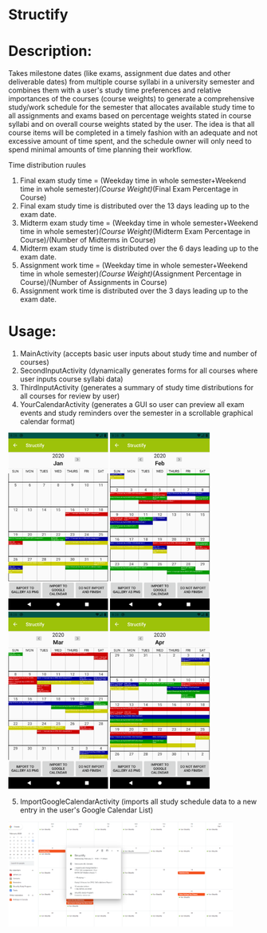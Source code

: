 # Structify

# Description: 
Takes milestone dates (like exams, assignment due dates and other deliverable dates) from multiple course syllabi in a university semester and combines them with a user's study time preferences and relative importances of the courses (course weights) to generate a comprehensive study/work schedule for the semester that allocates available study time to all assignments and exams based on percentage weights stated in course syllabi and on overall course weights stated by the user. The idea is that all course items will be completed in a timely fashion with an adequate and not excessive amount of time spent, and the schedule owner will only need to spend minimal amounts of time planning their workflow.

Time distribution ruules
1) Final exam study time = (Weekday time in whole semester+Weekend time in whole semester)*(Course Weight)*(Final Exam Percentage in Course)
2) Final exam study time is distributed over the 13 days leading up to the exam date.
3) Midterm exam study time = (Weekday time in whole semester+Weekend time in whole semester)*(Course Weight)*(Midterm Exam Percentage in Course)/(Number of Midterms in Course)
4) Midterm exam study time is distributed over the 6 days leading up to the exam date.
5) Assignment work time = (Weekday time in whole semester+Weekend time in whole semester)*(Course Weight)*(Assignment Percentage in Course)/(Number of Assignments in Course)
6) Assignment work time is distributed over the 3 days leading up to the exam date.

# Usage:
1) MainActivity (accepts basic user inputs about study time and number of courses) 
2) SecondInputActivity (dynamically generates forms for all courses where user inputs course syllabi data)
3) ThirdInputActivity (generates a summary of study time distributions for all courses for review by user) 
4) YourCalendarActivity (generates a GUI so user can preview all exam events and study reminders over the semester in a scrollable graphical calendar format) 

<img src="https://github.com/adrianl0118/Structify/blob/master/YourCalendarActivity2.png" alt="" width="200"> <img src="https://github.com/adrianl0118/Structify/blob/master/YourCalendarActivity3.png" alt="" width="200"> <img src="https://github.com/adrianl0118/Structify/blob/master/YourCalendarActivity4.png" alt="" width = "200"> <img src="https://github.com/adrianl0118/Structify/blob/master/YourCalendarActivity5.png" alt="" width = "200">

5) ImportGoogleCalendarActivity (imports all study schedule data to a new entry in the user's Google Calendar List)

<img src="https://github.com/adrianl0118/Structify/blob/master/GoogleCalendar.PNG" alt="" width="450">
